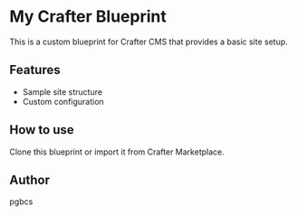 # My Crafter Blueprint

This is a custom blueprint for Crafter CMS that provides a basic site setup.

## Features
- Sample site structure
- Custom configuration

## How to use
Clone this blueprint or import it from Crafter Marketplace.

## Author
pgbcs
